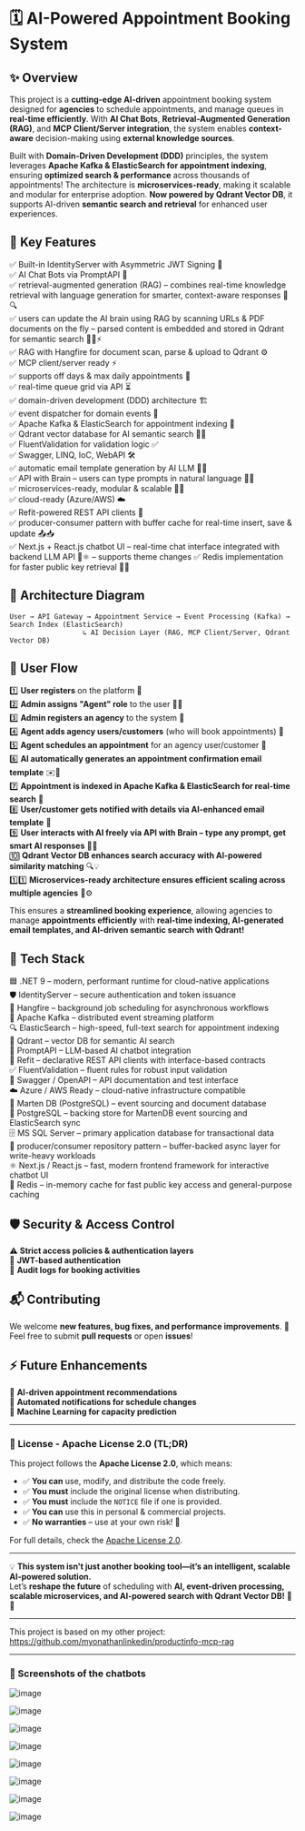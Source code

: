 # **🗓️ AI-Powered Appointment Booking System**  

## **✨ Overview**  
This project is a **cutting-edge AI-driven** appointment booking system designed for **agencies** to schedule appointments, and manage queues in **real-time efficiently**. With **AI Chat Bots**, **Retrieval-Augmented Generation (RAG)**, and **MCP Client/Server integration**, the system enables **context-aware** decision-making using **external knowledge sources**.  

Built with **Domain-Driven Development (DDD)** principles, the system leverages **Apache Kafka & ElasticSearch for appointment indexing**, ensuring **optimized search & performance** across thousands of appointments! The architecture is **microservices-ready**, making it scalable and modular for enterprise adoption. **Now powered by Qdrant Vector DB**, it supports AI-driven **semantic search and retrieval** for enhanced user experiences.  

## 🚀 Key Features

✅ Built-in IdentityServer with Asymmetric JWT Signing 🔐  
✅ AI Chat Bots via PromptAPI 🤖  
✅ retrieval-augmented generation (RAG) – combines real-time knowledge retrieval with language generation for smarter, context-aware responses 🧠🔍  
✅ users can update the AI brain using RAG by scanning URLs & PDF documents on the fly – parsed content is embedded and stored in Qdrant for semantic search 📄🌐⚡  
✅ RAG with Hangfire for document scan, parse & upload to Qdrant ⚙️  
✅ MCP client/server ready ⚡  
✅ supports off days & max daily appointments 📅  
✅ real-time queue grid via API ⏳  
✅ domain-driven development (DDD) architecture 🏗️  
✅ event dispatcher for domain events 📨  
✅ Apache Kafka & ElasticSearch for appointment indexing 📡  
✅ Qdrant vector database for AI semantic search 🧠✨  
✅ FluentValidation for validation logic ✅  
✅ Swagger, LINQ, IoC, WebAPI 🛠️  
✅ automatic email template generation by AI LLM 📧✨  
✅ API with Brain – users can type prompts in natural language 🧠📝  
✅ microservices-ready, modular & scalable 🏢🔄  
✅ cloud-ready (Azure/AWS) ☁️  
✅ Refit-powered REST API clients 🔌  
✅ producer-consumer pattern with buffer cache for real-time insert, save & update 📤📥  
✅ Next.js + React.js chatbot UI – real-time chat interface integrated with backend LLM API 💬⚛️ – supports theme changes
✅ Redis implementation for faster public key retrieval 🧰🔑

## **📜 Architecture Diagram**  
```plaintext
User → API Gateway → Appointment Service → Event Processing (Kafka) → Search Index (ElasticSearch)  
                  ↳ AI Decision Layer (RAG, MCP Client/Server, Qdrant Vector DB)  
```

## **🔄 User Flow**  
1️⃣ **User registers** on the platform 📝  
2️⃣ **Admin assigns "Agent" role** to the user 👤✅  
3️⃣ **Admin registers an agency** to the system 🏢  
4️⃣ **Agent adds agency users/customers** (who will book appointments) 👥  
5️⃣ **Agent schedules an appointment** for an agency user/customer 📅  
6️⃣ **AI automatically generates an appointment confirmation email template** ✉️🤖  
7️⃣ **Appointment is indexed in Apache Kafka & ElasticSearch for real-time search** 📡  
8️⃣ **User/customer gets notified with details via AI-enhanced email template** 🚀  
9️⃣ **User interacts with AI freely via API with Brain – type any prompt, get smart AI responses** 🧠💬  
🔟 **Qdrant Vector DB enhances search accuracy with AI-powered similarity matching** 🔍💡  
1️⃣1️⃣ **Microservices-ready architecture ensures efficient scaling across multiple agencies** 🏢⚙️  

This ensures a **streamlined booking experience**, allowing agencies to manage **appointments efficiently** with **real-time indexing, AI-generated email templates, and AI-driven semantic search with Qdrant!**  

## 🧰 Tech Stack

🟦 .NET 9 – modern, performant runtime for cloud-native applications  
🛡️ IdentityServer – secure authentication and token issuance  
📅 Hangfire – background job scheduling for asynchronous workflows  
📡 Apache Kafka – distributed event streaming platform  
🔍 ElasticSearch – high-speed, full-text search for appointment indexing  
🧠 Qdrant – vector DB for semantic AI search  
🧾 PromptAPI – LLM-based AI chatbot integration  
🔌 Refit – declarative REST API clients with interface-based contracts  
✅ FluentValidation – fluent rules for robust input validation  
🧪 Swagger / OpenAPI – API documentation and test interface  
☁️ Azure / AWS Ready – cloud-native infrastructure compatible  
📜 Marten DB (PostgreSQL) – event sourcing and document database  
🐘 PostgreSQL – backing store for MartenDB event sourcing and ElasticSearch sync  
🗄️ MS SQL Server – primary application database for transactional data  
🧱 producer/consumer repository pattern – buffer-backed async layer for write-heavy workloads  
⚛️ Next.js / React.js – fast, modern frontend framework for interactive chatbot UI  
🧠 Redis – in-memory cache for fast public key access and general-purpose caching  

## **🛡️ Security & Access Control**  
⚠️ **Strict access policies & authentication layers**  
🔐 **JWT-based authentication**  
🔄 **Audit logs for booking activities**  

## **📬 Contributing**  
We welcome **new features, bug fixes, and performance improvements**. 🚀  
Feel free to submit **pull requests** or open **issues**!  

## **⚡ Future Enhancements**  
🔮 **AI-driven appointment recommendations**  
📢 **Automated notifications for schedule changes**  
📡 **Machine Learning for capacity prediction**  

---

### 📜 License - Apache License 2.0 (TL;DR)

This project follows the **Apache License 2.0**, which means:

- ✅ **You can** use, modify, and distribute the code freely.  
- ✅ **You must** include the original license when distributing.  
- ✅ **You must** include the `NOTICE` file if one is provided.  
- ✅ **You can** use this in personal & commercial projects.  
- ✅ **No warranties** – use at your own risk! 🚀  

For full details, check the [Apache License 2.0](http://www.apache.org/licenses/LICENSE-2.0).  

---

💡 **This system isn't just another booking tool—it’s an intelligent, scalable AI-powered solution.**  
Let’s **reshape the future** of scheduling with **AI, event-driven processing, scalable microservices, and AI-powered search with Qdrant Vector DB!** 🚀🔥  

---

This project is based on my other project: https://github.com/myonathanlinkedin/productinfo-mcp-rag

---

### 📸 Screenshots of the chatbots
![image](https://github.com/user-attachments/assets/5026cb1c-0a32-40c0-b9e8-ab94668e063b)

![image](https://github.com/user-attachments/assets/02d3a8f3-6661-4e10-a849-5966a3a5bb0f)

![image](https://github.com/user-attachments/assets/df0b57ec-4fab-4f6d-8152-4c477b161639)

![image](https://github.com/user-attachments/assets/e4ff7d1f-63d0-4a4f-9824-7994ad97aac5)

![image](https://github.com/user-attachments/assets/96a8d654-aeef-492b-9482-a2c6f1b37eab)

![image](https://github.com/user-attachments/assets/42267e9a-2f45-458d-bc2f-f6975b0a17f3)

![image](https://github.com/user-attachments/assets/0f5e3f4c-85c1-45a8-aa93-0f301aede4de)

![image](https://github.com/user-attachments/assets/24ecd2a1-ea6d-4e78-afd4-aa451babcf48)






